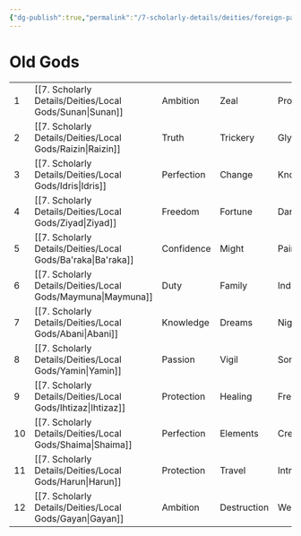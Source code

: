 ```yaml
---
{"dg-publish":true,"permalink":"/7-scholarly-details/deities/foreign-pantheons/the-old-gods/","noteIcon":""}
---
```


# Old Gods

|     |             |            |             |               |          |
| --- | ----------- | ---------- | ----------- | ------------- | -------- |
| 1   | [[7. Scholarly Details/Deities/Local Gods/Sunan\|Sunan]]   | Ambition   | Zeal        | Prophecy      | Tyranny  |
| 2   | [[7. Scholarly Details/Deities/Local Gods/Raizin\|Raizin]]  | Truth      | Trickery    | Glyph         | Secrecy  |
| 3   | [[7. Scholarly Details/Deities/Local Gods/Idris\|Idris]]   | Perfection | Change      | Knowledge     | Ambition |
| 4   | [[7. Scholarly Details/Deities/Local Gods/Ziyad\|Ziyad]]   | Freedom    | Fortune     | Darkness      | Change   |
| 5   | [[7. Scholarly Details/Deities/Local Gods/Ba'raka\|Ba'raka]] | Confidence | Might       | Pain          | Death    |
| 6   | [[7. Scholarly Details/Deities/Local Gods/Maymuna\|Maymuna]] | Duty       | Family      | Indulgence    | Toil     |
| 7   | [[7. Scholarly Details/Deities/Local Gods/Abani\|Abani]]   | Knowledge  | Dreams      | Nightmare     | Prophecy |
| 8   | [[7. Scholarly Details/Deities/Local Gods/Yamin\|Yamin]]   | Passion    | Vigil       | Sorrow        | Soul     |
| 9   | [[7. Scholarly Details/Deities/Local Gods/Ihtizaz\|Ihtizaz]] | Protection | Healing     | Freedom       | Cities   |
| 10  | [[7. Scholarly Details/Deities/Local Gods/Shaima\|Shaima]]  | Perfection | Elements    | Creation      | Delusion |
| 11  | [[7. Scholarly Details/Deities/Local Gods/Harun\|Harun]]   | Protection | Travel      | Introspection | Toil     |
| 12  | [[7. Scholarly Details/Deities/Local Gods/Gayan\|Gayan]]   | Ambition   | Destruction | Wealth        | Zeal     |


